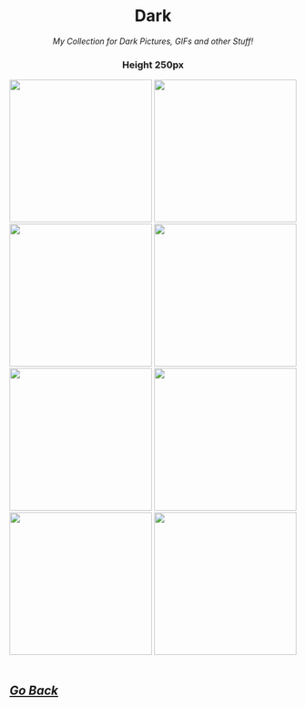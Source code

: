 <!-- My Personal Collection for Dark STuff ;) -->

<!-- <img height="250" src=""> <img height="250" src=""> <img height="250" src=""> <img height="250" src=""> -->

<div align="center">

<h1>Dark</h1>

<p><i>My Collection for Dark Pictures, GIFs and other Stuff!</i></p>

<h3>Height 250px</h3>

<img height="250" src="https://i.pinimg.com/736x/b2/7f/bb/b27fbb26f0a3849a466bf0e8fa722cc6.jpg">

<img height="250" src="https://i.pinimg.com/originals/ef/4d/63/ef4d6314de10e0ba7c356053b5aa8037.jpg">

<img height="250" src="https://i.pinimg.com/originals/50/9c/68/509c68bd33e83c7174e7a31802790e7b.png">

<img height="250" src="https://i.pinimg.com/736x/49/37/51/493751b9e264e3ebaec9c64c81ba46d5.jpg">

<img height="250" src="https://tenor.com/view/anime-gif-25796858.gif">

<img height="250" src="https://tenor.com/view/hello-gif-25378147.gif">

<img height="250" src="https://tenor.com/view/lycoris-recoil-lycoris-lecoreco-anime-girl-cute-anime-girl-gif-11274551799585211621.gif">

<img height="250" src="https://tenor.com/view/lycoris-recoil-lycoris-lecoreco-anime-girl-cute-anime-girl-gif-14719765150663142128.gif">

</div>

<br>

<h2><i><a href="https://github.com/shadowdara">Go Back</a></i></h2>
